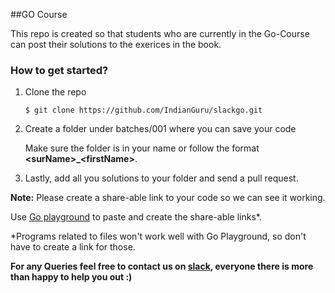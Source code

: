 ##GO Course

This repo is created so that students who are currently in the Go-Course
can post their solutions to the exerices in the book.

### How to get started?
1.  Clone the repo

    `$ git clone https://github.com/IndianGuru/slackgo.git`

2.  Create a folder under batches/001 where you can save your code

    Make sure the folder is in your name or follow the format
    **\<surName\>\_\<firstName\>**.

3.  Lastly, add all you solutions to your folder and send a pull
    request.


**Note:** Please create a share-able link to your code so we can see it
working.

Use [Go playground](https://play.golang.org) to paste and create the
share-able links\*.

\*Programs related to files won't work well with Go Playground, so don't
have to create a link for those.

**For any Queries feel free to contact us on
[slack](https://gocourse.slack.com), everyone there is more than happy
to help you out :)**
